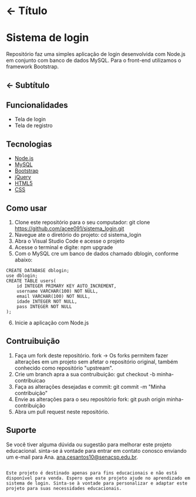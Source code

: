 # <- Título
# Sistema de login
Repositório faz uma simples aplicação de login desenvolvida com Node.js em conjunto com banco de dados MySQL. Para o front-end utilizamos o framework Bootstrap.

## <- Subtítulo
## Funcionalidades 
- Tela de login
- Tela de registro

## Tecnologias
- [Node.js](https://nodejs.org/en/)
- [MySQL](https://www.mysql.com/)
- [Bootstrap](https://getbootstrap.com/)
- [jQuery](https://jquery.com/)
- [HTML5](https://developer.mozilla.org/en-US/docs/Web/Guide/HTML/HTML5)
- [CSS](https://developer.mozilla.org/en-US/docs/Web/CSS)

## Como usar
1. Clone este repositório para o seu computador: git clone https://github.com/acee091/sistema_login.git
2. Navegue ate o diretório do projeto: cd sistema_login
3. Abra o Visual Studio Code e acesse o projeto
4. Acesse o terminal e digite: npm upgrade
5. Com o MySQL cre um banco de dados chamado dblogin, conforme abaixo:

```
CREATE DATABASE dblogin;
use dblogin;
CREATE TABLE users(
    id INTEGER PRIMARY KEY AUTO_INCREMENT,
    username VARCHAR(100) NOT NULL,
    email VARCHAR(100) NOT NULL,
    idade INTEGER NOT NULL,
    pass INTEGER NOT NULL
);
```

6. Inicie a aplicação com Node.js

## Contruibuição
1. Faça um fork deste repositório. fork -> Os forks permitem fazer alterações em um projeto sem afetar o repositório original, também conhecido como repositório "upstream".
2. Crie um branch apra a sua contruibuição: gut checkout -b minha-contribuicao
3. Faça as alterações desejadas e commit: git commit -m "Minha contribuição"
4. Envie as alterações para o seu repositório fork: git push origin minha-contribuição
5. Abra um pull request neste repositório. 

## Suporte
Se você tiver alguma dúvida ou sugestão para melhorar este projeto educacional. sinta-se á vontade para entrar em contato conosco enviando um e-mail para Ana.
ana.cesantos10@senacsp.edu.br.

```

Este projeto é destinado apenas para fins educacionais e não está disponível para venda. Espero que este projeto ajude no aprendizado em sistema de login. Sinta-se à vontade para personalizar e adaptar este projeto para suas necessidades educacionais.